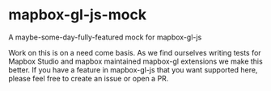 # mapbox-gl-js-mock

A maybe-some-day-fully-featured mock for mapbox-gl-js

Work on this is on a need come basis. As we find ourselves writing tests for Mapbox Studio and mapbox maintained mapbox-gl extensions we make this better. If you have a feature in mapbox-gl-js that you want supported here, please feel free to create an issue or open a PR.
